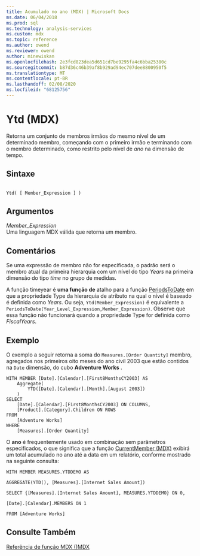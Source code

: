 ```yaml
---
title: Acumulado no ano (MDX) | Microsoft Docs
ms.date: 06/04/2018
ms.prod: sql
ms.technology: analysis-services
ms.custom: mdx
ms.topic: reference
ms.author: owend
ms.reviewer: owend
author: minewiskan
ms.openlocfilehash: 2e3fcd823dea5d651cd7be9295fa4c6bba25380c
ms.sourcegitcommit: b87d36c46b39af8b929ad94ec707dee8800950f5
ms.translationtype: MT
ms.contentlocale: pt-BR
ms.lasthandoff: 02/08/2020
ms.locfileid: "68125756"
---
```

# <a name="ytd-mdx"></a>Ytd (MDX)


  Retorna um conjunto de membros irmãos do mesmo nível de um determinado membro, começando com o primeiro irmão e terminando com o membro determinado, como restrito pelo nível de *ano* na dimensão de tempo.  
  
## <a name="syntax"></a>Sintaxe  
  
```  
  
Ytd( [ Member_Expression ] )  
```  
  
## <a name="arguments"></a>Argumentos  
 *Member_Expression*  
 Uma linguagem MDX válida que retorna um membro.  
  
## <a name="remarks"></a>Comentários  
 Se uma expressão de membro não for especificada, o padrão será o membro atual da primeira hierarquia com um nível do tipo *Years* na primeira dimensão do tipo *time* no grupo de medidas.  
  
 A função timeyear é **uma função de** atalho para a função [PeriodsToDate](../mdx/periodstodate-mdx.md) em que a propriedade Type da hierarquia de atributo na qual o nível é baseado é definida como *Years*. Ou seja, `Ytd(Member_Expression)` é equivalente a `PeriodsToDate(Year_Level_Expression,Member_Expression)`. Observe que essa função não funcionará quando a propriedade Type for definida como *FiscalYears*.  
  
## <a name="example"></a>Exemplo  
 O exemplo a seguir retorna a soma do `Measures.[Order Quantity]` membro, agregados nos primeiros oito meses do ano civil 2003 que estão contidos na `Date` dimensão, do cubo **Adventure Works** .  
  
```  
WITH MEMBER [Date].[Calendar].[First8MonthsCY2003] AS  
    Aggregate(  
        YTD([Date].[Calendar].[Month].[August 2003])  
    )  
SELECT   
    [Date].[Calendar].[First8MonthsCY2003] ON COLUMNS,  
    [Product].[Category].Children ON ROWS  
FROM  
    [Adventure Works]  
WHERE  
    [Measures].[Order Quantity]  
```  
  
 O **ano** é frequentemente usado em combinação sem parâmetros especificados, o que significa que a função [CurrentMember &#40;MDX&#41;](../mdx/currentmember-mdx.md) exibirá um total acumulado no ano até a data em um relatório, conforme mostrado na seguinte consulta:  
  
 `WITH MEMBER MEASURES.YTDDEMO AS`  
  
 `AGGREGATE(YTD(), [Measures].[Internet Sales Amount])`  
  
 `SELECT {[Measures].[Internet Sales Amount], MEASURES.YTDDEMO} ON 0,`  
  
 `[Date].[Calendar].MEMBERS ON 1`  
  
 `FROM [Adventure Works]`  
  
## <a name="see-also"></a>Consulte Também  
 [Referência de função MDX &#40;&#41;MDX](../mdx/mdx-function-reference-mdx.md)  
  
  
